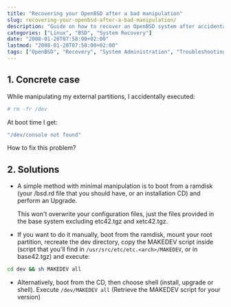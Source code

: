 ```yaml
---
title: "Recovering your OpenBSD after a bad manipulation"
slug: recovering-your-openbsd-after-a-bad-manipulation/
description: "Guide on how to recover an OpenBSD system after accidentally deleting the /dev directory"
categories: ["Linux", "BSD", "System Recovery"]
date: "2008-01-20T07:58:00+02:00"
lastmod: "2008-01-20T07:58:00+02:00"
tags: ["OpenBSD", "Recovery", "System Administration", "Troubleshooting"]
---
```


## 1. Concrete case

While manipulating my external partitions, I accidentally executed:

```bash
# rm -fr /dev
```

At boot time I get:

```bash
"/dev/console not found"
```

How to fix this problem?

## 2. Solutions

- A simple method with minimal manipulation is to boot from a ramdisk (your /bsd.rd file that you should have, or an installation CD) and perform an Upgrade.

  This won't overwrite your configuration files, just the files provided in the base system excluding etc42.tgz and xetc42.tgz.

- If you want to do it manually, boot from the ramdisk, mount your root partition, recreate the dev directory, copy the MAKEDEV script inside (script that you'll find in `/usr/src/etc/etc.<arch>/MAKEDEV`, or in base42.tgz) and execute:

```bash
cd dev && sh MAKEDEV all
```

- Alternatively, boot from the CD, then choose shell (install, upgrade or shell). Execute `/dev/MAKEDEV all` (Retrieve the MAKEDEV script for your version)
